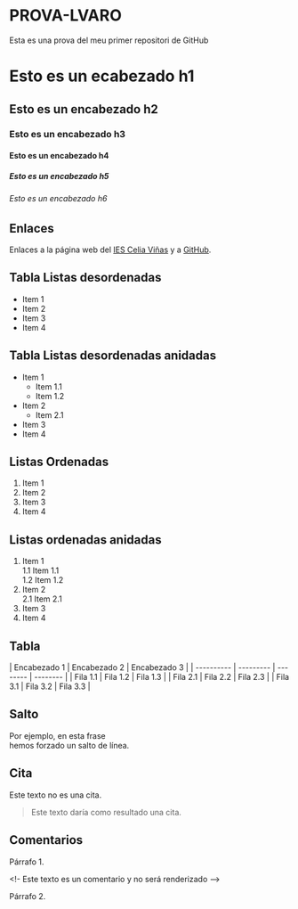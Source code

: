 # PROVA-LVARO
Esta es una prova del meu primer repositori de GitHub
# Esto es un ecabezado h1
## Esto es un encabezado h2
### Esto es un encabezado h3
#### Esto es un encabezado h4
##### Esto es un encabezado h5
###### Esto es un encabezado h6


## Enlaces
Enlaces a la página web del [IES Celia Viñas][1] y a [GitHub][2].

[1]: https://iescelia.org
[2]: https://github.com  

## Tabla Listas desordenadas

* Item 1
* Item 2
* Item 3
* Item 4  
## Tabla  Listas desordenadas anidadas
* Item 1
  * Item 1.1
  * Item 1.2
* Item 2
  * Item 2.1
* Item 3
* Item 4


## Listas Ordenadas
1. Item 1
2. Item 2
3. Item 3
4. Item 4

## Listas ordenadas anidadas

1. Item 1  
  1.1 Item 1.1  
  1.2 Item 1.2  
2. Item 2  
  2.1 Item 2.1  
3. Item 3  
4. Item 4

## Tabla
| Encabezado 1 | Encabezado 2 | Encabezado 3 |
| ---------- | --------- | -------- | -------- |
| Fila 1.1 | Fila 1.2 | Fila 1.3 |
| Fila 2.1 | Fila 2.2 | Fila 2.3 |
| Fila 3.1 | Fila 3.2 | Fila 3.3 |

## Salto

Por ejemplo, en esta frase  
hemos forzado un salto de línea.

## Cita 
Este texto no es una cita.
> Este texto daría como resultado una cita.

## Comentarios

Párrafo 1.

<!- Este texto es un comentario y no será renderizado -->

Párrafo 2.

##
